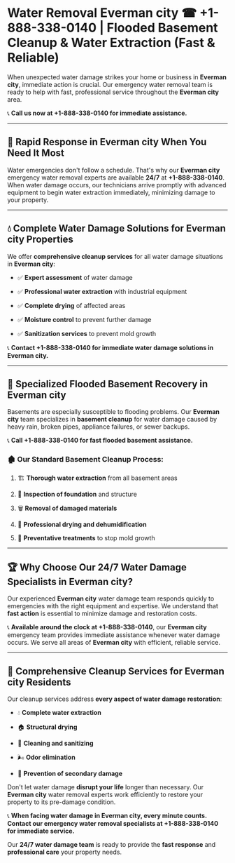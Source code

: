 # Water Removal Everman city ☎ +1-888-338-0140 | Flooded Basement Cleanup & Water Extraction (Fast & Reliable)

When unexpected water damage strikes your home or business in **Everman city**, immediate action is crucial. Our emergency water removal team is ready to help with fast, professional service throughout the **Everman city** area. 

📞 **Call us now at +1-888-338-0140 for immediate assistance.**
---
## 🚀 Rapid Response in Everman city When You Need It Most
Water emergencies don't follow a schedule. That's why our **Everman city** emergency water removal experts are available **24/7** at **+1-888-338-0140**. When water damage occurs, our technicians arrive promptly with advanced equipment to begin water extraction immediately, minimizing damage to your property.
---
## 💧 Complete Water Damage Solutions for Everman city Properties
We offer **comprehensive cleanup services** for all water damage situations in **Everman city**:
- ✅ **Expert assessment** of water damage  
- ✅ **Professional water extraction** with industrial equipment  
- ✅ **Complete drying** of affected areas  
- ✅ **Moisture control** to prevent further damage  
- ✅ **Sanitization services** to prevent mold growth  
📞 **Contact +1-888-338-0140 for immediate water damage solutions in Everman city.**
---
## 🌊 Specialized Flooded Basement Recovery in Everman city
Basements are especially susceptible to flooding problems. Our **Everman city** team specializes in **basement cleanup** for water damage caused by heavy rain, broken pipes, appliance failures, or sewer backups. 
📞 **Call +1-888-338-0140 for fast flooded basement assistance.**
### 🏚️ Our Standard Basement Cleanup Process:
1. 🏗️ **Thorough water extraction** from all basement areas  
2. 🔎 **Inspection of foundation** and structure  
3. 🗑️ **Removal of damaged materials**  
4. 💨 **Professional drying and dehumidification**  
5. 🚫 **Preventative treatments** to stop mold growth  
---
## 🏆 Why Choose Our 24/7 Water Damage Specialists in Everman city?
Our experienced **Everman city** water damage team responds quickly to emergencies with the right equipment and expertise. We understand that **fast action** is essential to minimize damage and restoration costs.
📞 **Available around the clock at +1-888-338-0140**, our **Everman city** emergency team provides immediate assistance whenever water damage occurs. We serve all areas of **Everman city** with efficient, reliable service.
---
## 🧹 Comprehensive Cleanup Services for Everman city Residents
Our cleanup services address **every aspect of water damage restoration**:
- 💧 **Complete water extraction**  
- 🏠 **Structural drying**  
- 🧼 **Cleaning and sanitizing**  
- 🌬️ **Odor elimination**  
- 🚫 **Prevention of secondary damage**  
Don't let water damage **disrupt your life** longer than necessary. Our **Everman city** water removal experts work efficiently to restore your property to its pre-damage condition.
📞 **When facing water damage in Everman city, every minute counts. Contact our emergency water removal specialists at +1-888-338-0140 for immediate service.**
Our **24/7 water damage team** is ready to provide the **fast response** and **professional care** your property needs.
